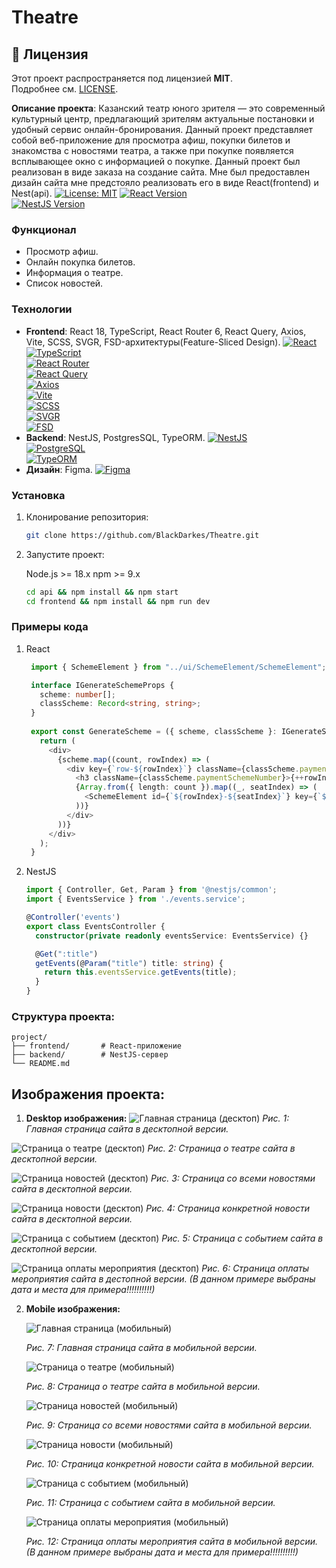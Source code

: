 # Theatre

## 📜 Лицензия
Этот проект распространяется под лицензией **MIT**.  
Подробнее см. [LICENSE](LICENSE).

**Описание проекта**: Казанский театр юного зрителя — это современный культурный центр, предлагающий зрителям актуальные постановки и удобный сервис онлайн-бронирования. Данный проект представляет собой веб-приложение для просмотра афиш, покупки билетов и знакомства с новостями театра, а также при покупке появляется всплывающее окно с информацией о покупке. Данный проект был реализован в виде заказа на создание сайта. Мне был предоставлен дизайн сайта мне предстояло реализовать его в виде React(frontend) и Nest(api).
[![License: MIT](https://img.shields.io/badge/License-MIT-yellow.svg)](https://opensource.org/licenses/MIT)
[![React Version](https://img.shields.io/badge/React-18%2B-blue)](https://reactjs.org)  
[![NestJS Version](https://img.shields.io/badge/NestJS-9%2B-E0234E?logo=nestjs)](https://nestjs.com)

### Функционал

- Просмотр афиш.
- Онлайн покупка билетов.
- Информация о театре.
- Список новостей.

### Технологии

- **Frontend**: React 18, TypeScript, React Router 6, React Query, Axios, Vite, SCSS, SVGR, FSD-архитектуры(Feature-Sliced Design).
  [![React](https://img.shields.io/badge/React-18-%2361DAFB?logo=react)](https://reactjs.org/)  
  [![TypeScript](https://img.shields.io/badge/TypeScript-5%2B-%233178C6?logo=typescript)](https://www.typescriptlang.org/)  
  [![React Router](https://img.shields.io/badge/React_Router-6-%23CA4245?logo=react-router)](https://reactrouter.com/)  
  [![React Query](https://img.shields.io/badge/React_Query-5-%23FF4154?logo=react-query)](https://tanstack.com/query/latest/)  
  [![Axios](https://img.shields.io/badge/Axios-1.x-%235A29E4?logo=axios)](https://axios-http.com/)  
  [![Vite](https://img.shields.io/badge/Vite-4-%23646CFF?logo=vite)](https://vitejs.dev/)  
  [![SCSS](https://img.shields.io/badge/SCSS-1.65%2B-%23CC6699?logo=sass)](https://sass-lang.com/)  
  [![SVGR](https://img.shields.io/badge/SVGR-8-%23FF4785?logo=svg)](https://react-svgr.com/)  
  [![FSD](https://img.shields.io/badge/FSD-Architecture-%23007EC6)](https://feature-sliced.design/)
- **Backend**: NestJS, PostgresSQL, TypeORM.
   [![NestJS](https://img.shields.io/badge/NestJS-10-%23E0234E?logo=nestjs)](https://nestjs.com/)  
  [![PostgreSQL](https://img.shields.io/badge/PostgreSQL-16+-%23336791?logo=postgresql)](https://www.postgresql.org/)  
  [![TypeORM](https://img.shields.io/badge/TypeORM-0.3-%23FE0909?logo=typeorm)](https://typeorm.io/)  
- **Дизайн**: Figma.
  [![Figma](https://img.shields.io/badge/Figma-Design-%23F24E1E?logo=figma)](https://figma.com/)

### Установка

1. Клонирование репозитория:

   ```bash
   git clone https://github.com/BlackDarkes/Theatre.git

   ```

2. Запустите проект:
   
    Node.js >= 18.x
    npm >= 9.x
   ```bash
   cd api && npm install && npm start
   cd frontend && npm install && npm run dev
   ```

### Примеры кода

1. React

   ```TypeScript
    import { SchemeElement } from "../ui/SchemeElement/SchemeElement";

    interface IGenerateSchemeProps {
      scheme: number[];
      classScheme: Record<string, string>;
    }
      
    export const GenerateScheme = ({ scheme, classScheme }: IGenerateSchemeProps) => {
      return (
        <div>
          {scheme.map((count, rowIndex) => (
            <div key={`row-${rowIndex}`} className={classScheme.paymentSchemeScheme}>
              <h3 className={classScheme.paymentSchemeNumber}>{++rowIndex}</h3>
              {Array.from({ length: count }).map((_, seatIndex) => (
                <SchemeElement id={`${rowIndex}-${seatIndex}`} key={`${rowIndex}-${seatIndex}`} />
              ))}
            </div>
          ))}
        </div>
      );
    }
   ```

2. NestJS
   ```TypeScript
   import { Controller, Get, Param } from '@nestjs/common';
   import { EventsService } from './events.service';

   @Controller('events')
   export class EventsController {
     constructor(private readonly eventsService: EventsService) {}

     @Get(":title")
     getEvents(@Param("title") title: string) {
       return this.eventsService.getEvents(title);
     }
   }
   ```

### Структура проекта:
    project/  
    ├── frontend/       # React-приложение  
    ├── backend/        # NestJS-сервер  
    └── README.md  

## Изображения проекта:
1. **Desktop изображения:**
  ![Главная страница (десктоп)](images/desktopHome.png)
  *Рис. 1: Главная страница сайта в десктопной версии.* 

  ![Страница о театре (десктоп)](images/desktopAbout.png)
  *Рис. 2: Страница о театре сайта в десктопной версии.* 

  ![Страница новостей (десктоп)](images/desktopAllNews.png)
  *Рис. 3: Страница со всеми новостями сайта в десктопной версии.*

  ![Страница новости (десктоп)](images/desktopOneNews.png)
  *Рис. 4: Страница конкретной новости сайта в десктопной версии.*

  ![Страница с событием (десктоп)](images/desktopEvent.png)
  *Рис. 5: Страница с событием сайта в десктопной версии.*

  ![Страница оплаты мероприятия (десктоп)](images/desktopPayment.png)
  *Рис. 6: Страница оплаты мероприятия сайта в дестопной версии. (В данном примере выбраны дата и места для примера!!!!!!!!!!)*

2. **Mobile изображения:**
   
   ![Главная страница (мобильный)](images/mobileHome.png)

   *Рис. 7: Главная страница сайта в мобильной версии.*

   ![Страница о театре (мобильный)](images/mobileAbout.png)

   *Рис. 8: Страница о театре сайта в мобильной версии.*

   ![Страница новостей (мобильный)](images/mobileAllNews.png)

   *Рис. 9: Страница со всеми новостями сайта в мобильной версии.*

   ![Страница новости (мобильный)](images/mobileOneNews.png)

   *Рис. 10: Страница конкретной новости сайта в мобильной версии.*

   ![Страница с событием (мобильный)](images/mobileEvent.png)

   *Рис. 11: Страница с событием сайта в мобильной версии.*

   ![Страница оплаты мероприятия (мобильный)](images/mobilePayment.png)

   *Рис. 12: Страница оплаты мероприятия сайта в мобильной версии. (В данном примере выбраны дата и места для примера!!!!!!!!!!)*